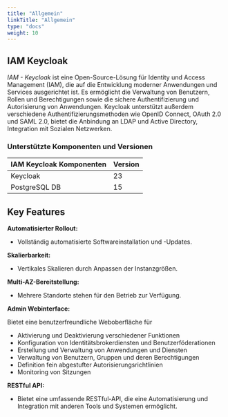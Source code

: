 ```yaml
---
title: "Allgemein"
linkTitle: "Allgemein"
type: "docs"
weight: 10
---
```


## IAM Keycloak

*IAM - Keycloak* ist eine Open-Source-Lösung für Identity und Access Management (IAM), die auf die Entwicklung moderner Anwendungen und Services ausgerichtet ist. Es ermöglicht die Verwaltung von Benutzern, Rollen und Berechtigungen sowie die sichere Authentifizierung und Autorisierung von Anwendungen. Keycloak unterstützt außerdem verschiedene Authentifizierungsmethoden wie OpenID Connect, OAuth 2.0 und SAML 2.0, bietet die Anbindung an LDAP und Active Directory, Integration mit Sozialen Netzwerken.

### Unterstützte Komponenten und Versionen

| IAM Keycloak Komponenten | Version |
|--------------------------|---------|
| Keycloak                 | 23      |
| PostgreSQL DB            | 15      |

## Key Features

**Automatisierter Rollout:**

- Vollständig automatisierte Softwareinstallation und -Updates.

**Skalierbarkeit:**

- Vertikales Skalieren durch Anpassen der Instanzgrößen.

**Multi-AZ-Bereitstellung:**

- Mehrere Standorte stehen für den Betrieb zur Verfügung.

**Admin Webinterface:**

Bietet eine benutzerfreundliche Weboberfläche für 

* Aktivierung und Deaktivierung verschiedener Funktionen
* Konfiguration von Identitätsbrokerdiensten und Benutzerföderationen
* Erstellung und Verwaltung von Anwendungen und Diensten
* Verwaltung von Benutzern, Gruppen und deren Berechtigungen
* Definition fein abgestufter Autorisierungsrichtlinien
* Monitoring von Sitzungen

**RESTful API:**

- Bietet eine umfassende RESTful-API, die eine Automatisierung und Integration mit anderen Tools und Systemen ermöglicht.
